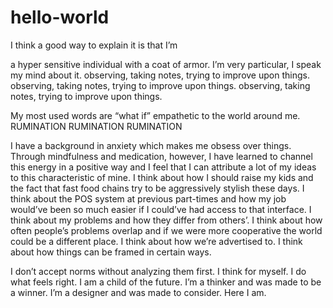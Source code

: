 # hello-world

I think a good way to explain it is that I’m 

a hyper sensitive individual with a coat of armor. 
I’m very particular, I speak my mind about it. 
observing, taking notes, trying to improve upon things. 
observing, taking notes, trying to improve upon things. 
observing, taking notes, trying to improve upon things. 

My most used words are “what if” 
empathetic to the world around me. 
RUMINATION
RUMINATION
RUMINATION

I have a background in anxiety which makes me obsess over things. 
Through mindfulness and medication, 
however, I have learned to channel this energy in a positive way and I feel that I can attribute a lot of my ideas to this characteristic of mine. 
I think about how I should raise my kids and the fact that fast food chains try to be aggressively stylish these days. 
I think about the POS system at previous part-times and how my job would’ve been so much easier if I could’ve had access to that interface. 
I think about my problems and how they differ from others’. 
I think about how often people’s problems overlap and if we were more cooperative the world could be a different place. 
I think about how we’re advertised to. 
I think about how things can be framed in certain ways. 


I don’t accept norms without analyzing them first. 
I think for myself.
I do what feels right.
I am a child of the future.
I’m a thinker and was made to be a winner. 
I’m a designer and was made to consider.
Here I am. 
